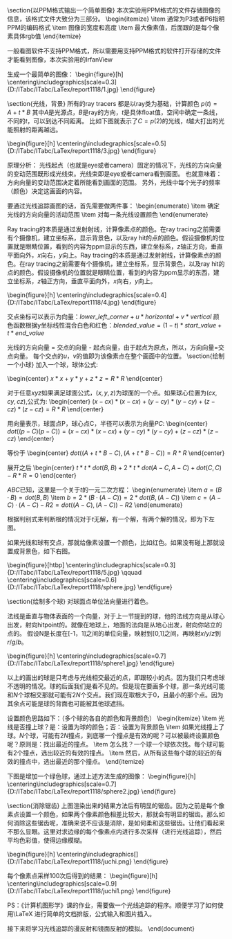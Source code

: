 
\section{以PPM格式输出一个简单图像}
本次实验用PPM格式的文件存储图像的信息，该格式文件大致分为三部分。
\begin{itemize}
\item 通常为P3或者P6指明PPM的编码格式
\item 图像的宽度和高度
\item 最大像素值，后面跟的是每个像素具体rgb值
\end{itemize}

一般看图软件不支持PPM格式，所以需要用支持PPM格式的软件打开存储的文件才能看到图像，本次实验用的IrfanView

生成一个最简单的图像：
\begin{figure}[h]
\centering\includegraphics[scale=0.3]{D:/ITabc/ITabc/LaTex/report1118/1.jpg}
\end{figure}

\section{光线，背景}
所有的ray tracers 都是以ray类为基础，计算颜色 $p(t) = A + t*B$ 其中$A$是光源点，$B$是ray的方向，$t$是具体float值，空间中确定一条线，不同的$t$，可以到达不同距离。
比如下图就表示了$C=p(2)$的光线，$t$越大打出的光能照射的距离越远。

\begin{figure}[h]
\centering\includegraphics[scale=0.5]{D:/ITabc/ITabc/LaTex/report1118/3.jpg}
\end{figure}

原理分析：  光线起点（也就是eye或者camera）固定的情况下，光线的方向向量的变动范围既形成光线束。光线束即是eye或者camera看到画面。  也就意味着：方向向量的变动范围决定着所能看到画面的范围。  另外，光线中每个光子的频率（颜色）决定这画面的内容。

要通过光线追踪画图的话，首先需要做两件事：
\begin{enumerate}
\item 确定光线的方向向量的活动范围
\item 对每一条光线设置颜色
\end{enumerate}

Ray tracing的本质是通过发射射线，计算像素点的颜色。在ray tracing之前需要有个摄像机，建立坐标系，显示背景色，以及ray hit的点的颜色。假设摄像机的位置就是眼睛位置，看到的内容为ppm显示的东西，建立坐标系，$z$轴正方向，垂直平面向外，$x$向右，$y$向上。Ray tracing的本质是通过发射射线，计算像素点的颜色。在ray tracing之前需要有个摄像机，建立坐标系，显示背景色，以及ray hit的点的颜色。假设摄像机的位置就是眼睛位置，看到的内容为ppm显示的东西，建立坐标系，$z$轴正方向，垂直平面向外，$x$向右，$y$向上。

\begin{figure}[h]
\centering\includegraphics[scale=0.4]{D:/ITabc/ITabc/LaTex/report1118/4.jpg}
\end{figure}


交点坐标可以表示为向量：$lower\_left\_corner + u*horizontal + v*vertical$
颜色函数根据y坐标线性混合白色和红色：$blended\_value = (1-t)*start\_value + t*end\_value$


光线的方向向量 = 交点的向量 - 起点向量，由于起点为原点，所以，方向向量=交点向量。  每个交点的$u$，$v$的值即为该像素点在整个画面中的位置。
\section{绘制一个小球}
加入一个球，球体公式:


\begin{center}
$x*x + y*y +z*z = R*R$ 
\end{center} 

对于任意$xyz$如果满足球面公式，$(x,y,z)$为球面的一个点。如果球心位置为$(cx,cy,cz)$,公式为:
\begin{center}
$(x-cx)*(x-cx) + (y-cy)*(y-cy) + (z-cz)*(z-cz) = R*R$ 
\end{center} 

用向量表示，球面点P，球心点C，半径可以表示为向量$PC$:
\begin{center}
$dot((p-C)(p-C)) = (x-cx)*(x-cx) + (y-cy)*(y-cy) + (z-cz)*(z-cz)$
\end{center} 

等价于
\begin{center}
$dot((A + t*B - C),(A + t*B - C)) = R*R$
\end{center}

展开之后
\begin{center}
$t*t*dot(B,B) + 2*t*dot(A-C,A-C) + dot(C,C) - R*R = 0$
\end{center} 

$ABC$已知，这里是一个关于$t$的一元二次方程：
\begin{enumerate}
\item $a = (B·B)=dot(B,B)$
\item $b=2*(B·(A-C))=2*dot(B,(A-C))$ 
\item $c= (A-C)·(A-C) - R2=dot((A-C),(A-C))- R2$
\end{enumerate}


根据判别式来判断根的情况对于$t$无解，有一个解，有两个解的情况，即为下左图。

如果光线和球有交点，那就给像素设置一个颜色，比如红色。如果没有碰上那就设置成背景色，如下右图。

\begin{figure}[htbp]
\centering\includegraphics[scale=0.3]{D:/ITabc/ITabc/LaTex/report1118/5.jpg}
\qquad
\centering\includegraphics[scale=0.6]{D:/ITabc/ITabc/LaTex/report1118/sphere.jpg}
\end{figure}

\section{绘制多个球}
对球面点单位法向量进行着色。

法线是垂直与物体表面的一个向量，对于上一节提到的球，他的法线方向是从球心出发，射向hitpoint的。就像在地球上，地面的法向是从地心出发，射向你站立的点的。
假设N是长度在[-1，1]之间的单位向量，映射到[0,1]之间，再映射$x/y/z$到$r/g/b$。

\begin{figure}[h]
\centering\includegraphics[scale=0.7]{D:/ITabc/ITabc/LaTex/report1118/sphere1.jpg}
\end{figure}

以上的画出的球是只考虑与光线相交最近的点，即跟较小的点。因为我们只考虑球不透明的情况。球的后面我们是看不见的。但是现在要画多个球，那一条光线可能和$N$个球相交那就可能有$2N$个交点。我们现在取根大于0，且最小的那个点。因为其余点可能是球的背面也可能被其他球遮挡。

设置颜色思路如下：（多个球的各自的颜色和背景颜色）
\begin{itemize}
\item 光线是否撞上球？是：设置为球的颜色；否：设置为背景颜色
\item 如果光线撞上了球。$N$个球，可能有$2N$撞点，到底哪一个撞点是有效的呢？可以被最终设置颜色呢？原则是：找出最近的撞点。
\item 怎么找？一个球一个球依次找。每个球可能有2个撞点，选出较近的有效的撞点。
\item 然后，从所有这些每个球的较近的有效的撞点中，选出最近的那个撞点。
\end{itemize}

下图是增加一个绿色球，通过上述方法生成的图像：
\begin{figure}[h]
\centering\includegraphics[scale=0.7]{D:/ITabc/ITabc/LaTex/report1118/sphere2.jpg}
\end{figure}

\section{消除锯齿}
上图渲染出来的结果方法后有明显的锯齿。因为之前是每个像素点设置一个颜色，如果两个像素颜色相差比较大，那就会有明显的锯齿。那么如何消除这些锯齿呢，准确来说不应该是消除，是如何柔和这些锯齿。让他们看起来不那么显眼。这里对求边缘的每个像素点内进行多次采样（进行光线追踪），然后平均色彩值，使得边缘模糊。

\begin{figure}[h]
\centering\includegraphics[]{D:/ITabc/ITabc/LaTex/report1118/juchi.png}
\end{figure}

每个像素点采样100次后得到的结果：
\begin{figure}[h]
\centering\includegraphics[scale=0.9]{D:/ITabc/ITabc/LaTex/report1118/juchi1.png}
\end{figure}


PS：《计算机图形学》课的作业，需要做一个光线追踪的程序。顺便学习了如何使用\LaTeX 进行简单的文档排版，公式输入和图片插入。

接下来将学习光线追踪的漫反射和镜面反射的模拟。
\end{document}